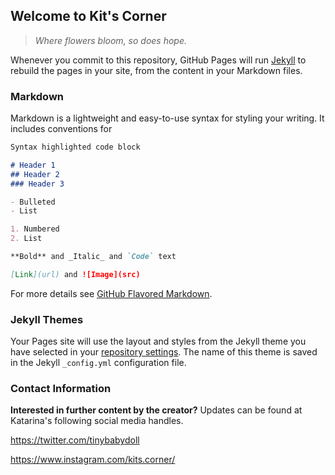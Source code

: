 ## Welcome to Kit's Corner

>_Where flowers bloom,_
>_so does hope._

Whenever you commit to this repository, GitHub Pages will run [Jekyll](https://jekyllrb.com/) to rebuild the pages in your site, from the content in your Markdown files.

### Markdown

Markdown is a lightweight and easy-to-use syntax for styling your writing. It includes conventions for

```markdown
Syntax highlighted code block

# Header 1
## Header 2
### Header 3

- Bulleted
- List

1. Numbered
2. List

**Bold** and _Italic_ and `Code` text

[Link](url) and ![Image](src)
```

For more details see [GitHub Flavored Markdown](https://guides.github.com/features/mastering-markdown/).

### Jekyll Themes

Your Pages site will use the layout and styles from the Jekyll theme you have selected in your [repository settings](https://github.com/littlekittygrl/littlekittygrl.github.io/settings). The name of this theme is saved in the Jekyll `_config.yml` configuration file.

### Contact Information

**Interested in further content by the creator?** Updates can be found at Katarina's following social media handles.

https://twitter.com/tinybabydoll

https://www.instagram.com/kits.corner/
